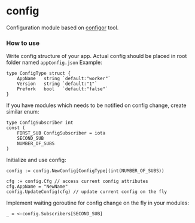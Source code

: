 # config
Configuration module based on [configor](https://github.com/jinzhu/configor) tool.

### How to use
Write config structure of your app. Actual config should be placed in root folder named `appConfig.json` 
Example:
```
type ConfigType struct {
	AppName   string `default:"worker"`
	Version   string `default:"1"`
	Prefork   bool   `default:"false"`
}
```

If you have modules which needs to be notified on config change, create similar enum:
```
type ConfigSubscriber int
const (
	FIRST_SUB ConfigSubscriber = iota
	SECOND_SUB
	NUMBER_OF_SUBS
)
```

Initialize and use config:
```
config := config.NewConfig[ConfigType](int(NUMBER_OF_SUBS))

cfg := config.Cfg // access current config attributes
cfg.AppName = "NewName"
config.UpdateConfig(cfg) // update current config on the fly
```

Implement waiting goroutine for config change on the fly in your modules:
```
_ = <-config.Subscribers[SECOND_SUB]
```



